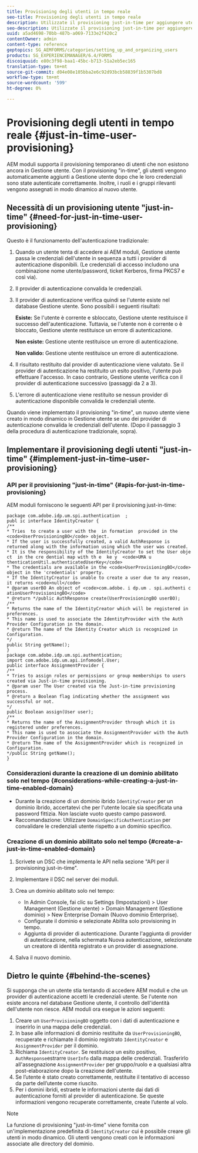 ```yaml
---
title: Provisioning degli utenti in tempo reale
seo-title: Provisioning degli utenti in tempo reale
description: Utilizzate il provisioning just-in-time per aggiungere utenti a Gestione utenti dopo l'autenticazione riuscita e assegnare in modo dinamico ruoli e gruppi rilevanti al nuovo utente.
seo-description: Utilizzate il provisioning just-in-time per aggiungere utenti a Gestione utenti dopo l'autenticazione riuscita e assegnare in modo dinamico ruoli e gruppi rilevanti al nuovo utente.
uuid: a5ad4698-70bb-487b-a069-7133e2f420c2
contentOwner: admin
content-type: reference
geptopics: SG_AEMFORMS/categories/setting_up_and_organizing_users
products: SG_EXPERIENCEMANAGER/6.4/FORMS
discoiquuid: e80c3f98-baa1-45bc-b713-51a2eb5ec165
translation-type: tm+mt
source-git-commit: d04e08e105bba2e6c92d93bcb58839f1b5307bd8
workflow-type: tm+mt
source-wordcount: '599'
ht-degree: 0%

---
```



# Provisioning degli utenti in tempo reale {#just-in-time-user-provisioning}

AEM moduli supporta il provisioning temporaneo di utenti che non esistono ancora in Gestione utente. Con il provisioning &quot;in-time&quot;, gli utenti vengono automaticamente aggiunti a Gestione utente dopo che le loro credenziali sono state autenticate correttamente. Inoltre, i ruoli e i gruppi rilevanti vengono assegnati in modo dinamico al nuovo utente.

## Necessità di un provisioning utente &quot;just-in-time&quot; {#need-for-just-in-time-user-provisioning}

Questo è il funzionamento dell&#39;autenticazione tradizionale:

1. Quando un utente tenta di accedere ai AEM moduli, Gestione utente passa le credenziali dell&#39;utente in sequenza a tutti i provider di autenticazione disponibili. (Le credenziali di accesso includono una combinazione nome utente/password, ticket Kerberos, firma PKCS7 e così via).
1. Il provider di autenticazione convalida le credenziali.
1. Il provider di autenticazione verifica quindi se l&#39;utente esiste nel database Gestione utente. Sono possibili i seguenti risultati:

   **Esiste:** Se l&#39;utente è corrente e sbloccato, Gestione utente restituisce il successo dell&#39;autenticazione. Tuttavia, se l&#39;utente non è corrente o è bloccato, Gestione utente restituisce un errore di autenticazione.

   **Non esiste:** Gestione utente restituisce un errore di autenticazione.

   **Non valido:** Gestione utente restituisce un errore di autenticazione.

1. Il risultato restituito dal provider di autenticazione viene valutato. Se il provider di autenticazione ha restituito un esito positivo, l&#39;utente può effettuare l&#39;accesso. In caso contrario, Gestione utente verifica con il provider di autenticazione successivo (passaggi da 2 a 3).
1. L&#39;errore di autenticazione viene restituito se nessun provider di autenticazione disponibile convalida le credenziali utente.

Quando viene implementato il provisioning &quot;in-time&quot;, un nuovo utente viene creato in modo dinamico in Gestione utente se uno dei provider di autenticazione convalida le credenziali dell&#39;utente. (Dopo il passaggio 3 della procedura di autenticazione tradizionale, sopra).

## Implementare il provisioning degli utenti &quot;just-in-time&quot; {#implement-just-in-time-user-provisioning}

### API per il provisioning &quot;just-in-time&quot; {#apis-for-just-in-time-provisioning}

AEM moduli forniscono le seguenti API per il provisioning just-in-time:

```as3
package com.adobe.idp.um.spi.authentication  ; 
publ ic interface IdentityCreator { 
/** 
* Tries  to create a user with the  in formation  provided in the <code>UserProvisioningBO</code> object. 
* If the user is successfully created, a valid AuthResponse is returned along with the information using which the user was created. 
* It is the responsibility of the IdentityCreator to set the User obje ct  in the cre dential map with th e  ke y  <code>UMA u thenticationUtil.authenticatedUserKey</code> 
* The credentials are available in the <code>UserProvisioningBO</code> object in the 'credentials' property. 
* If the IdentityCreator is unable to create a user due to any reason, it returns <code>null</code> 
* @param userBO An object of <code>com.adobe. i dp.um . spi.authenti c ationUserProvisioningBO</code> 
* @return */public AuthResponse create(UserProvisioningBO userBO); 
/** 
* Returns the name of the IdentityCreator which will be registered in preferences. 
* This name is used to associate the IdentityProvider with the Auth Provider Configuration in the domain. 
* @return The name of the Identity Creator which is recognized in Configuration. 
*/ 
public String getName(); 
} 
package com.adobe.idp.um.spi.authentication; 
import com.adobe.idp.um.api.infomodel.User; 
public interface AssignmentProvider { 
/** 
* Tries to assign roles or permissions or group memberships to users created via Just-in-time provisioning. 
* @param user The User created via the Just-in-time provisioning process. 
* @return a Boolean flag indicating whether the assignment was successful or not. 
*/ 
public Boolean assign(User user); 
/** 
* Returns the name of the AssignmentProvider through which it is registered under preferences. 
* This name is used to associate the AssignmentProvider with the Auth Provider Configuration in the domain. 
* @return The name of the AssignmentProvider which is recognized in Configuration. 
*/public String getName(); 
}
```

### Considerazioni durante la creazione di un dominio abilitato solo nel tempo {#considerations-while-creating-a-just-in-time-enabled-domain}

* Durante la creazione di un dominio ibrido `IdentityCreator` per un dominio ibrido, accertatevi che per l&#39;utente locale sia specificata una password fittizia. Non lasciate vuoto questo campo password.
* Raccomandazione: Utilizzare `DomainSpecificAuthentication` per convalidare le credenziali utente rispetto a un dominio specifico.

### Creazione di un dominio abilitato solo nel tempo {#create-a-just-in-time-enabled-domain}

1. Scrivete un DSC che implementa le API nella sezione &quot;API per il provisioning just-in-time&quot;.
1. Implementare il DSC nel server dei moduli.
1. Crea un dominio abilitato solo nel tempo:

   * In Admin Console, fai clic su Settings (Impostazioni) > User Management (Gestione utente) > Domain Management (Gestione dominio) > New Enterprise Domain (Nuovo dominio Enterprise).
   * Configurate il dominio e selezionate Abilita solo provisioning in tempo. <!--Fix broken link (See Setting up and managing domains).-->
   * Aggiunta di provider di autenticazione. Durante l&#39;aggiunta di provider di autenticazione, nella schermata Nuova autenticazione, selezionate un creatore di identità registrato e un provider di assegnazione.

1. Salva il nuovo dominio.

## Dietro le quinte {#behind-the-scenes}

Si supponga che un utente stia tentando di accedere AEM moduli e che un provider di autenticazione accetti le credenziali utente. Se l&#39;utente non esiste ancora nel database Gestione utente, il controllo dell&#39;identità dell&#39;utente non riesce. AEM moduli ora esegue le azioni seguenti:

1. Creare un `UserProvisioningBO` oggetto con i dati di autenticazione e inserirlo in una mappa delle credenziali.
1. In base alle informazioni di dominio restituite da `UserProvisioningBO`, recuperate e richiamate il dominio registrato `IdentityCreator` e `AssignmentProvider` per il dominio.
1. Richiama `IdentityCreator`. Se restituisce un esito positivo, `AuthResponse`estrarre `UserInfo` dalla mappa delle credenziali. Trasferirlo all&#39;assegnazione `AssignmentProvider` per gruppo/ruolo e a qualsiasi altra post-elaborazione dopo la creazione dell&#39;utente.
1. Se l’utente è stato creato correttamente, restituite il tentativo di accesso da parte dell’utente come riuscito.
1. Per i domini ibridi, estraete le informazioni utente dai dati di autenticazione forniti al provider di autenticazione. Se queste informazioni vengono recuperate correttamente, create l’utente al volo.

>[!NOTE]
>
>La funzione di provisioning &quot;just-in-time&quot; viene fornita con un&#39;implementazione predefinita di `IdentityCreator` cui è possibile creare gli utenti in modo dinamico. Gli utenti vengono creati con le informazioni associate alle directory del dominio.

